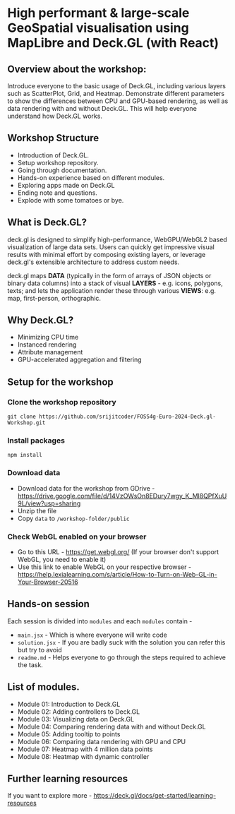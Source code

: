 # High performant & large-scale GeoSpatial visualisation using MapLibre and Deck.GL (with React)

## Overview about the workshop:

Introduce everyone to the basic usage of Deck.GL, including various layers such as ScatterPlot, Grid, and Heatmap. Demonstrate different parameters to show the differences between CPU and GPU-based rendering, as well as data rendering with and without Deck.GL. This will help everyone understand how Deck.GL works.

## Workshop Structure

- Introduction of Deck.GL.
- Setup workshop repository.
- Going through documentation.
- Hands-on experience based on different modules.
- Exploring apps made on Deck.GL
- Ending note and questions.
- Explode with some tomatoes or bye.

## What is Deck.GL?

deck.gl is designed to simplify high-performance, WebGPU/WebGL2 based visualization of large data sets. Users can quickly get impressive visual results with minimal effort by composing existing layers, or leverage deck.gl's extensible architecture to address custom needs.

deck.gl maps **DATA** (typically in the form of arrays of JSON objects or binary data columns) into a stack of visual **LAYERS** - e.g. icons, polygons, texts; and lets the application render these through various **VIEWS**: e.g. map, first-person, orthographic.

## Why Deck.GL?

- Minimizing CPU time
- Instanced rendering
- Attribute management
- GPU-accelerated aggregation and filtering

## Setup for the workshop

### Clone the workshop repository

```
git clone https://github.com/srijitcoder/FOSS4g-Euro-2024-Deck.gl-Workshop.git
```

### Install packages

```
npm install
```

### Download data

- Download data for the workshop from GDrive - https://drive.google.com/file/d/14VzOWsOn8EDury7wgy_K_Ml8QPfXuU9L/view?usp=sharing
- Unzip the file
- Copy `data` to `/workshop-folder/public`

### Check WebGL enabled on your browser

- Go to this URL - https://get.webgl.org/ (If your browser don't support WebGL, you need to enable it)
- Use this link to enable WebGL on your respective browser - https://help.lexialearning.com/s/article/How-to-Turn-on-Web-GL-in-Your-Browser-20516

## Hands-on session

Each session is divided into `modules` and each `modules` contain -

- `main.jsx` - Which is where everyone will write code
- `solution.jsx` - If you are badly suck with the solution you can refer this but try to avoid
- `readme.md` - Helps everyone to go through the steps required to achieve the task.

## List of modules.

- Module 01: Introduction to Deck.GL
- Module 02: Adding controllers to Deck.GL
- Module 03: Visualizing data on Deck.GL
- Module 04: Comparing rendering data with and without Deck.GL
- Module 05: Adding tooltip to points
- Module 06: Comparing data rendering with GPU and CPU
- Module 07: Heatmap with 4 million data points
- Module 08: Heatmap with dynamic controller

## Further learning resources

If you want to explore more - https://deck.gl/docs/get-started/learning-resources
